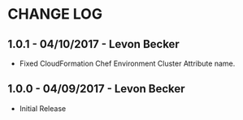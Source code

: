 # CHANGE LOG

## 1.0.1 - 04/10/2017 - Levon Becker
* Fixed CloudFormation Chef Environment Cluster Attribute name.

## 1.0.0 - 04/09/2017 - Levon Becker
* Initial Release